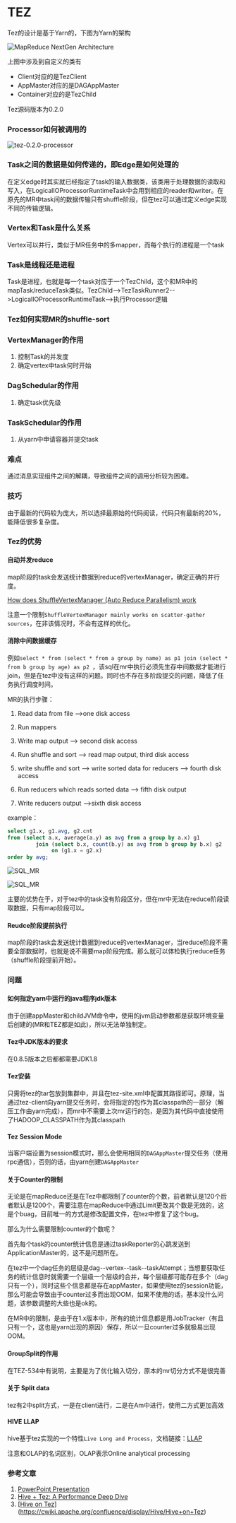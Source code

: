 # TEZ

Tez的设计是基于Yarn的，下图为Yarn的架构

![MapReduce NextGen Architecture](https://hadoop.apache.org/docs/r3.1.3/hadoop-yarn/hadoop-yarn-site/yarn_architecture.gif)

上图中涉及到自定义的类有

* Client对应的是TezClient
* AppMaster对应的是DAGAppMaster
* Container对应的是TezChild

 

Tez源码版本为0.2.0



### Processor如何被调用的

![tez-0.2.0-processor](/img/blogImg/tez-0.2.0-processor.png)

### Task之间的数据是如何传递的，即Edge是如何处理的

在定义edge时其实就已经指定了task的输入数据类，该类用于处理数据的读取和写入，在LogicalIOProcessorRuntimeTask中会用到相应的reader和writer。在原先的MR中task间的数据传输只有shuffle阶段，但在tez可以通过定义edge实现不同的传输逻辑。

### Vertex和Task是什么关系

Vertex可以并行，类似于MR任务中的多mapper，而每个执行的进程是一个task

### Task是线程还是进程

Task是进程，也就是每一个task对应于一个TezChild，这个和MR中的mapTask/reduceTask类似。TezChild-->TezTaskRunner2-->LogicalIOProcessorRuntimeTask-->执行Processor逻辑

### Tez如何实现MR的shuffle-sort

### VertexManager的作用

1. 控制Task的并发度
2. 确定vertex中task何时开始

### DagSchedular的作用

1. 确定task优先级

### TaskSchedular的作用

1. 从yarn中申请容器并提交task



### 难点

通过消息实现组件之间的解耦，导致组件之间的调用分析较为困难。

### 技巧

由于最新的代码较为庞大，所以选择最原始的代码阅读，代码只有最新的20%，能降低很多复杂度。

### Tez的优势

#### 自动并发reduce

map阶段的task会发送统计数据到reduce的vertexManager，确定正确的并行度。

[How does ShuffleVertexManager (Auto Reduce Parallelism) work](https://cwiki.apache.org/confluence/display/TEZ/How+does+ShuffleVertexManager+%28Auto+Reduce+Parallelism%29+work)



注意一个限制`ShuffleVertexManager mainly works on scatter-gather sources`，在非该情况时，不会有这样的优化。




#### 消除中间数据缓存

例如`select * from (select * from a group by name) as p1 join (select * from b group by age) as p2 `，该sql在mr中执行必须先生存中间数据才能进行join，但是在tez中没有这样的问题。同时也不存在多阶段提交的问题，降低了任务执行调度时间。

MR的执行步骤：

1. Read data from file -->one disk access

2. Run mappers

3. Write map output --> second disk access

4. Run shuffle and sort --> read map output, third disk access

5. write shuffle and sort --> write sorted data for reducers --> fourth disk access

6. Run reducers which reads sorted data --> fifth disk output

7. Write reducers output -->sixth disk access

 example：

```sql
select g1.x, g1.avg, g2.cnt
from (select a.x, average(a.y) as avg from a group by a.x) g1
         join (select b.x, count(b.y) as avg from b group by b.x) g2
              on (g1.x = g2.x)
order by avg;
```

![SQL_MR](/img/blogImg/SQL_MR.png)

![SQL_MR](/img/blogImg/SQL_TEZ.png)

主要的优势在于，对于tez中的task没有阶段区分，但在mr中无法在reduce阶段读取数据，只有map阶段可以。

#### Reudce阶段提前执行

map阶段的task会发送统计数据到reduce的vertexManager，当reduce阶段不需要全部数据时，也就是说不需要map阶段完成。那么就可以体检执行reduce任务（shuffle阶段提前开始）。



### 问题

#### 如何指定yarn中运行的java程序jdk版本

由于创建appMaster和childJVM命令中，使用的jvm启动参数都是获取环境变量后创建的(MR和TEZ都是如此)，所以无法单独制定。

#### Tez中JDK版本的要求

在0.8.5版本之后都都需要JDK1.8

#### Tez安装

只需将tez的tar包放到集群中，并且在tez-site.xml中配置其路径即可。原理，当通过tez-client向yarn提交任务时，会将指定的包作为其classpath的一部分（解压工作由yarn完成），而mr中不需要上次mr运行的包，是因为其代码中直接使用了HADOOP_CLASSPATH作为其classpath

#### Tez Session Mode

当客户端设置为session模式时，那么会使用相同的`DAGAppMaster`提交任务（使用rpc通信），否则的话，由yarn创建`DAGAppMaster`

#### 关于Counter的限制

无论是在mapReduce还是在Tez中都限制了counter的个数，前者默认是120个后者默认是1200个，需要注意在mapReduce中通过Limit更改其个数是无效的，这是个buag，目前唯一的方式是修改配置文件，在tez中修复了这个bug。

那么为什么需要限制counter的个数呢？

首先每个task的counter统计信息是通过taskReporter的心跳发送到ApplicationMaster的，这不是问题所在。

在tez中一个dag任务的层级是dag--vertex--task--taskAttempt；当想要获取任务的统计信息时就需要一个层级一个层级的合并，每个层级都可能存在多个（dag只有一个），同时这些个信息都是存在appMaster，如果使用tez的session功能，那么可能会导致由于counter过多而出现OOM，如果不使用的话，基本没什么问题，该参数调整的大些也是ok的。

在MR中的限制，是由于在1.x版本中，所有的统计信息都是用JobTracker（有且只有一个，这也是yarn出现的原因）保存，所以一旦counter过多就极易出现OOM。

#### GroupSplit的作用

在TEZ-534中有说明，主要是为了优化输入切分，原本的mr切分方式不是很完善

#### 关于 Split data	

tez有2中split方式，一是在client进行，二是在Am中进行，使用二方式更加高效

#### HIVE LLAP

hive基于tez实现的一个特性`Live Long and Process`，文档链接：[LLAP](https://cwiki.apache.org/confluence/display/Hive/LLAP)

注意和OLAP的名词区别，OLAP表示Online analytical processing



### 参考文章

1. [PowerPoint Presentation](https://docs.huihoo.com/infoq/qconshanghai-apache-tez-next-generation-execution-engine-on-hadoop-20141016.pdf)
2. [Hive + Tez: A Performance Deep Dive](https://www.slideshare.net/Hadoop_Summit/w-235phall1pandey)
3. [[Hive on Tez](https://cwiki.apache.org/confluence/display/Hive/Hive+on+Tez)](https://cwiki.apache.org/confluence/display/Hive/Hive+on+Tez)
